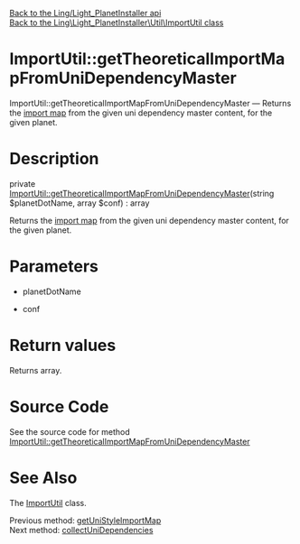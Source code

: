 [Back to the Ling/Light_PlanetInstaller api](https://github.com/lingtalfi/Light_PlanetInstaller/blob/master/doc/api/Ling/Light_PlanetInstaller.md)<br>
[Back to the Ling\Light_PlanetInstaller\Util\ImportUtil class](https://github.com/lingtalfi/Light_PlanetInstaller/blob/master/doc/api/Ling/Light_PlanetInstaller/Util/ImportUtil.md)


ImportUtil::getTheoreticalImportMapFromUniDependencyMaster
================



ImportUtil::getTheoreticalImportMapFromUniDependencyMaster — Returns the [import map](https://github.com/lingtalfi/Light_PlanetInstaller/blob/master/doc/pages/conception-notes.md#import-map) from the given uni dependency master content, for the given planet.




Description
================


private [ImportUtil::getTheoreticalImportMapFromUniDependencyMaster](https://github.com/lingtalfi/Light_PlanetInstaller/blob/master/doc/api/Ling/Light_PlanetInstaller/Util/ImportUtil/getTheoreticalImportMapFromUniDependencyMaster.md)(string $planetDotName, array $conf) : array




Returns the [import map](https://github.com/lingtalfi/Light_PlanetInstaller/blob/master/doc/pages/conception-notes.md#import-map) from the given uni dependency master content, for the given planet.




Parameters
================


- planetDotName

    

- conf

    


Return values
================

Returns array.








Source Code
===========
See the source code for method [ImportUtil::getTheoreticalImportMapFromUniDependencyMaster](https://github.com/lingtalfi/Light_PlanetInstaller/blob/master/Util/ImportUtil.php#L1520-L1528)


See Also
================

The [ImportUtil](https://github.com/lingtalfi/Light_PlanetInstaller/blob/master/doc/api/Ling/Light_PlanetInstaller/Util/ImportUtil.md) class.

Previous method: [getUniStyleImportMap](https://github.com/lingtalfi/Light_PlanetInstaller/blob/master/doc/api/Ling/Light_PlanetInstaller/Util/ImportUtil/getUniStyleImportMap.md)<br>Next method: [collectUniDependencies](https://github.com/lingtalfi/Light_PlanetInstaller/blob/master/doc/api/Ling/Light_PlanetInstaller/Util/ImportUtil/collectUniDependencies.md)<br>

